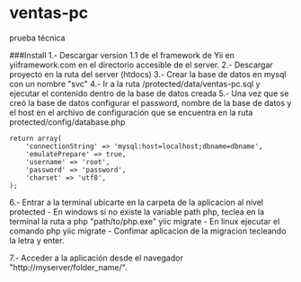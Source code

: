# ventas-pc
prueba técnica

###Install
1.- Descargar version 1.1 de el framework de Yii en yiiframework.com en el directorio accesible de el server.
2.- Descargar proyecto en la ruta del server (htdocs)
3.- Crear la base de datos en mysql con un nombre "svc"
4.- Ir a la ruta /protected/data/ventas-pc.sql y ejecutar el contenido dentro de la base de datos creada
5.- Una vez que se creó la base de datos configurar el password, nombre de la base de datos y el host en el archivo de configuración  que se encuentra en la ruta protected/config/database.php

~~~
return array(
	'connectionString' => 'mysql:host=localhost;dbname=dbname',
	'emulatePrepare' => true,
	'username' => 'root',
	'password' => 'password',
	'charset' => 'utf8',	
);
~~~

6.- Entrar a la terminal ubicarte en la carpeta de la aplicacion al nivel protected 
	- En windows si no existe la variable path php, teclea en la terminal  la ruta a php "path/to/php.exe" yiic migrate
	- En linux ejecutar el comando php yiic migrate
	- Confimar aplicacion de la migracion tecleando la letra y enter.
	
7.- Acceder a la aplicación desde el navegador "http://myserver/folder_name/".

